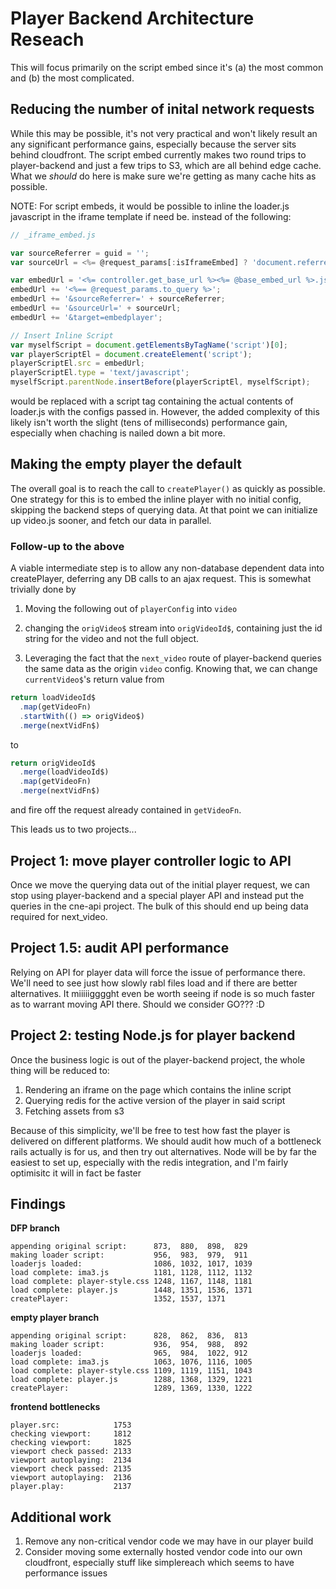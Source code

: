 # Player Backend Architecture Reseach

This will focus primarily on the script embed since it's (a) the most common and (b) the most complicated.

## Reducing the number of inital network requests

While this may be possible, it's not very practical and won't likely result an any significant performance gains, especially because the server sits behind cloudfront.  The script embed currently makes two round trips to player-backend and just a few trips to S3, which are all behind edge cache.  What we *should* do here is make sure we're getting as many cache hits as possible.

NOTE: For script embeds, it would be possible to inline the loader.js javascript in the iframe template if need be.  instead of the following:

```javascript
// _iframe_embed.js

var sourceReferrer = guid = '';
var sourceUrl = <%= @request_params[:isIframeEmbed] ? 'document.referrer' : 'window.location.href' %>;

var embedUrl = '<%= controller.get_base_url %><%= @base_embed_url %>.js?';
embedUrl += '<%== @request_params.to_query %>';
embedUrl += '&sourceReferrer=' + sourceReferrer;
embedUrl += '&sourceUrl=' + sourceUrl;
embedUrl += '&target=embedplayer';

// Insert Inline Script
var myselfScript = document.getElementsByTagName('script')[0];
var playerScriptEl = document.createElement('script');
playerScriptEl.src = embedUrl;
playerScriptEl.type = 'text/javascript';
myselfScript.parentNode.insertBefore(playerScriptEl, myselfScript);
```

would be replaced with a script tag containing the actual contents of loader.js with the configs passed in.  However, the added complexity of this likely isn't worth the slight (tens of milliseconds) performance gain, especially when chaching is nailed down a bit more.

## Making the empty player the default

The overall goal is to reach the call to `createPlayer()` as quickly as possible.  One strategy for this is to embed the inline player with no initial config, skipping the backend steps of querying data.  At that point we can initialize up video.js sooner, and fetch our data in parallel.

### Follow-up to the above

A viable intermediate step is to allow any non-database dependent data into createPlayer, deferring any DB calls to an ajax request.  This is somewhat trivially done by

1. Moving the following out of `playerConfig` into `video`

2. changing the `origVideo$` stream into `origVideoId$`, containing just the id string for the video and not the full object.

3. Leveraging the fact that the `next_video` route of player-backend queries the same data as the origin `video` config.  Knowing that, we can change `currentVideo$`'s return value from

```javascript
return loadVideoId$
  .map(getVideoFn)
  .startWith(() => origVideo$)
  .merge(nextVidFn$)
```
to
```javascript
return origVideoId$
  .merge(loadVideoId$)
  .map(getVideoFn)
  .merge(nextVidFn$)
```

and fire off the request already contained in `getVideoFn`.


This leads us to two projects...

## Project 1: move player controller logic to API

Once we move the querying data out of the initial player request, we can stop using player-backend and a special player API and instead put the queries in the cne-api project.  The bulk of this should end up being data required for next_video.

## Project 1.5: audit API performance

Relying on API for player data will force the issue of performance there.  We'll need to see just how slowly rabl files load and if there are better alternatives.  It miiiiigggght even be worth seeing if node is so much faster as to warrant moving API there.  Should we consider GO??? :D

## Project 2: testing Node.js for player backend

Once the business logic is out of the player-backend project, the whole thing will be reduced to:
1. Rendering an iframe on the page which contains the inline script
2. Querying redis for the active version of the player in said script
3. Fetching assets from s3

Because of this simplicity, we'll be free to test how fast the player is delivered on different platforms.  We should audit how much of a bottleneck rails actually is for us, and then try out alternatives.  Node will be by far the easiest to set up, especially with the redis integration, and I'm fairly optimisitc it will in fact be faster

## Findings

**DFP branch**

```
appending original script:      873,  880,  898,  829
making loader script:           956,  983,  979,  911
loaderjs loaded:                1086, 1032, 1017, 1039
load complete: ima3.js          1181, 1128, 1112, 1132
load complete: player-style.css 1248, 1167, 1148, 1181
load complete: player.js        1448, 1351, 1536, 1371
createPlayer:                   1352, 1537, 1371
```


**empty player branch**

```
appending original script:      828,  862,  836,  813
making loader script:           936,  954,  988,  892
loaderjs loaded:                965,  984,  1022, 912
load complete: ima3.js          1063, 1076, 1116, 1005
load complete: player-style.css 1109, 1119, 1151, 1043
load complete: player.js        1288, 1368, 1329, 1221
createPlayer:                   1289, 1369, 1330, 1222
```


**frontend bottlenecks**

```
player.src:            1753
checking viewport:     1812
checking viewport:     1825
viewport check passed: 2133
viewport autoplaying:  2134
viewport check passed: 2135
viewport autoplaying:  2136
player.play:           2137
```
## Additional work

1. Remove any non-critical vendor code we may have in our player build
2. Consider moving some externally hosted vendor code into our own cloudfront, especially stuff like simplereach which seems to have performance issues

